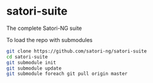 # satori-suite
The complete Satori-NG suite

To load the repo with submodules
```bash
git clone https://github.com/satori-ng/satori-suite
cd satori-suite
git submodule init
git submodule update
git submodule foreach git pull origin master
```

